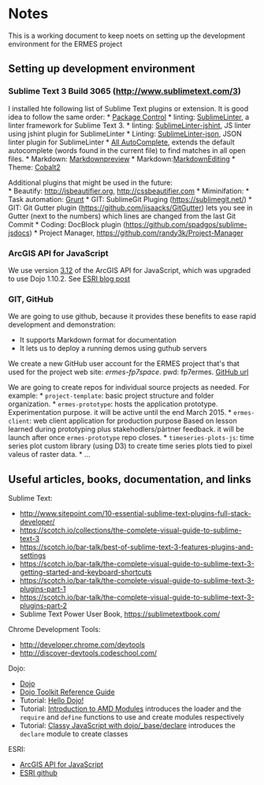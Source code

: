 # Notes

This is a working document to keep noets on setting up the development environment for the ERMES project

## Setting up development environment

### Sublime Text 3 Build 3065 (http://www.sublimetext.com/3)

I installed hte following list of Sublime Text plugins or extension. It is good idea to follow the same order:
	* [Package Control](https://packagecontrol.io/installation)
	* linting: [SublimeLinter](http://www.sublimeLinter.com),  a linter framework for Sublime Text 3.
 	* linting: [SublimeLinter-jshint](https://github.com/SublimeLinter/SublimeLinter-jshint), JS linter using jshint plugin for SublimeLinter
 	* Linting: [SublimeLinter-json](https://github.com/SublimeLinter/SublimeLinter-json), JSON linter plugin for SublimeLinter
 	* [All AutoComplete](https://github.com/alienhard/SublimeAllAutocomplete), extends the default autocomplete (words found in the current file) to find matches in all open files.
 	* Markdown: [Markdownpreview](https://github.com/revolunet/sublimetext-markdown-preview)
 	* Markdown:[MarkdownEditing](https://github.com/SublimeText-Markdown/MarkdownEditing)
 	* Theme: [Cobalt2](https://github.com/wesbos/cobalt2)
    
Additional plugins that might be used in the future:     
 	* Beautify: http://jsbeautifier.org, http://cssbeautifier.com
 	* Miminifation:
 	* Task automation: [Grunt](http://gruntjs.com)
 	* GIT: SublimeGit Pluging (https://sublimegit.net/)
 	* GIT: Git Gutter plugin (https://github.com/jisaacks/GitGutter) lets you see in Gutter (next to the numbers) which lines are changed from the last Git Commit
 	* Coding: DocBlock plugin (https://github.com/spadgos/sublime-jsdocs)
 	* Project Manager, https://github.com/randy3k/Project-Manager

### ArcGIS API for JavaScript

We use version [3.12](http://js.arcgis.com/3.12) of the ArcGIS API for JavaScript, which was upgraded to use Dojo 1.10.2. See [ESRI blog post](http://blogs.esri.com/esri/arcgis/2014/12/18/arcgis-api-for-javascript-version-3-12-released/)

### GIT, GitHub
 We are going to use github, because it provides these benefits to ease rapid development and demonstration:
 * It supports Markdown format for documentation
 * It lets us to deploy a running demos using guthub servers
 
We create a new GitHub user account for the ERMES project that's that used for the project web site: *ermes-fp7space*. pwd: fp7ermes. [GitHub url](https://github.com/ermes-fp7space)

We are going to create repos for individual source projects as needed. For example:
    * `project-template`: basic project structure and folder organization. 
    * `ermes-prototype`: hosts the application prototype. Experimentation purpose. it will be active until the end March 2015.
    * `ermes-client`: web client application for production purpose Based on lesson learned during prototyping plus stakehodlers/pàrtner feedback. it will be launch after once `ermes-prototype` repo closes. 
    * `timeseries-plots-js`: time series plot custom library (using D3) to create time series plots tied to pixel valeus of raster data. 
    * ...

## Useful articles, books, documentation, and links

Sublime Text:
* http://www.sitepoint.com/10-essential-sublime-text-plugins-full-stack-developer/
* https://scotch.io/collections/the-complete-visual-guide-to-sublime-text-3
* https://scotch.io/bar-talk/best-of-sublime-text-3-features-plugins-and-settings
* https://scotch.io/bar-talk/the-complete-visual-guide-to-sublime-text-3-getting-started-and-keyboard-shortcuts
* https://scotch.io/bar-talk/the-complete-visual-guide-to-sublime-text-3-plugins-part-1
* https://scotch.io/bar-talk/the-complete-visual-guide-to-sublime-text-3-plugins-part-2
* Sublime Text Power User Book, https://sublimetextbook.com/

Chrome Development Tools:
* http://developer.chrome.com/devtools
* http://discover-devtools.codeschool.com/

Dojo:
* [Dojo](http://dojotoolkit.org/)
* [Dojo Toolkit Reference Guide](http://dojotoolkit.org/reference-guide/1.10/)
* Tutorial: [Hello Dojo!](http://dojotoolkit.org/documentation/tutorials/1.10/hello_dojo/)
* Tutorial: [Introduction to AMD Modules](http://dojotoolkit.org/documentation/tutorials/1.9/modules/) introduces the loader and the `require` and `define` functions to use and create modules respectively
* Tutorial: [Classy JavaScript with dojo/_base/declare](http://dojotoolkit.org/documentation/tutorials/1.10/declare/) introduces the `declare` module to create classes 

ESRI:
* [ArcGIS API for JavaScript](https://developers.arcgis.com/javascript/)
* [ESRI github](https://github.com/Esri)

